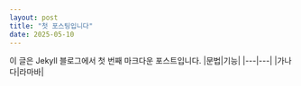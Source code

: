 ```yaml
---
layout: post
title: "첫 포스팅입니다"
date: 2025-05-10
---
```


이 글은 Jekyll 블로그에서 첫 번째 마크다운 포스트입니다.
|문법|기능|
|---|---|
|가나다|라마바|